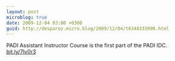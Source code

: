 ```yaml
---
layout: post
microblog: true
date: 2009-12-04 03:00 +0300
guid: http://desparoz.micro.blog/2009/12/04/t6348333998.html
---
```

PADI Assistant Instructor Course is the first part of the PADI IDC. [bit.ly/7lv0r3](http://bit.ly/7lv0r3)

